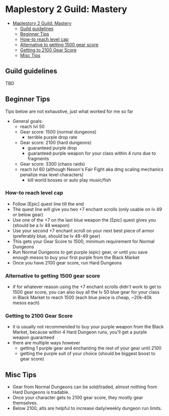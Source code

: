 # Maplestory 2 Guild: Mastery

- [Maplestory 2 Guild: Mastery](#maplestory-2-guild-mastery)
  - [Guild guidelines](#guild-guidelines)
  - [Beginner Tips](#beginner-tips)
  - [How-to reach level cap](#how-to-reach-level-cap)
  - [Alternative to getting 1500 gear score](#alternative-to-getting-1500-gear-score)
  - [Getting to 2100 Gear Score](#getting-to-2100-gear-score)
  - [Misc Tips](#misc-tips)

## Guild guidelines

TBD

## Beginner Tips

Tips below are not exhaustive, just what worked for me so far

- General goals:
  - reach lvl 50
  - Gear score: 1500 (normal dungeons)
    - terrible purple drop rate
  - Gear score: 2100 (hard dungeons)
    - guaranteed purple drop
    - guaranteed purple weapon for your class within 4 runs due to fragments
  - Gear score: 3300 (chaos raids)
  - reach lvl 60 (although Nexon's Fair Fight aka dmg scaling mechanics penalize max level characters)
    - kill world bosses or auto play music/fish

### How-to reach level cap

- Follow [Epic] quest line till the end
- The quest line will give you two +7 enchant scrolls (only usable on lv 49 or below gear)
- Use one of the +7 on the last blue weapon the [Epic] quest gives you (should be a lv 48 weapon)
- Use your second +7 enchant scroll on your next best piece of armor (preferably blue, should be lv 48-49 gear)
- This gets your Gear Score to 1500, minimum requirement for Normal Dungeons
- Run Normal Dungeons to get purple (epic) gear, or until you save enough mesos to buy your first purple from the Black Market
- Once you have 2100 gear score, run Hard Dungeons

### Alternative to getting 1500 gear score

- if for whatever reason using the +7 enchant scrolls didn't work to get to 1500 gear score, you can also buy all the lv 50 blue gear for your class in Black Market to reach 1500 (each blue piece is cheap, ~20k-40k mesos each)

### Getting to 2100 Gear Score

- it is usually not recommended to buy your purple weapon from the Black Market, because within 4 Hard Dungeon runs, you'll get a purple weapon guaranteed
- there are multiple ways however
  - getting 1 purple gear and enchanting the rest of your gear until 2100
  - getting the purple suit of your choice (should be biggest boost to gear score)

## Misc Tips

- Gear from Normal Dungeons can be sold/traded, almost nothing from Hard Dungeons is tradable.
- Once your character gets to 2100 gear score, they mostly gear themselves.
- Below 2100, alts are helpful to increase daily/weekly dungeon run limits.
